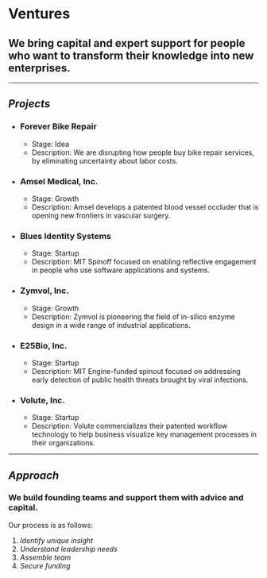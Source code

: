 # Ventures
## We bring capital and expert support for people who want to transform their knowledge into new enterprises.
---
*Projects*
---
- ### Forever Bike Repair  
  - Stage: Idea
  - Description: We are disrupting how people buy bike repair services, by eliminating uncertainty about labor costs.
- ### Amsel Medical, Inc.  
  - Stage: Growth
  - Description: Amsel develops a patented blood vessel occluder that is opening new frontiers in vascular surgery.
- ### Blues Identity Systems  
  - Stage: Startup
  - Description: MIT Spinoff focused on enabling reflective engagement in people who use software applications and systems.
- ### Zymvol, Inc.
  - Stage: Growth
  - Description: Zymvol is pioneering the field of in-silico enzyme design in a wide range of industrial applications. 
- ### E25Bio, Inc.  
  - Stage: Startup
  - Description: MIT Engine-funded spinout focused on addressing early detection of public health threats brought by viral infections.
- ### Volute, Inc.  
  - Stage: Startup
  - Description: Volute commercializes their patented workflow technology to help business visualize key management processes in their organizations.
---
*Approach*
---
### We build founding teams and support them with advice and capital.  
Our process is as follows:
1. *Identify unique insight*
1. *Understand leadership needs*
1. *Assemble team*
1. *Secure funding*
